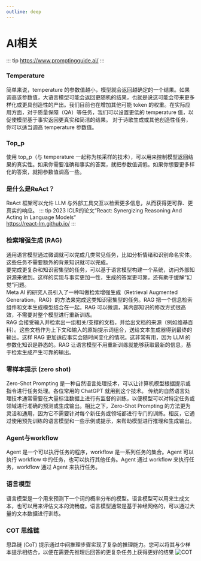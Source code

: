 ```yaml
---
outline: deep
---
```


# AI相关
::: tip
https://www.promptingguide.ai/
:::

### Temperature
简单来说，temperature 的参数值越小，模型就会返回越确定的一个结果。如果调高该参数值，大语言模型可能会返回更随机的结果，也就是说这可能会带来更多样化或更具创造性的产出。我们目前也在增加其他可能 token 的权重。在实际应用方面，对于质量保障（QA）等任务，我们可以设置更低的 temperature 值，以促使模型基于事实返回更真实和简洁的结果。 对于诗歌生成或其他创造性任务，你可以适当调高 temperature 参数值。

### Top_p
使用 top_p（与 temperature 一起称为核采样的技术），可以用来控制模型返回结果的真实性。如果你需要准确和事实的答案，就把参数值调低。如果你想要更多样化的答案，就把参数值调高一些。

### 是什么是ReAct？
ReAct 框架可以允许 LLM 与外部工具交互以检索更多信息，从而获得更可靠、更真实的响应。
::: tip
2023 ICLR的论文“React: Synergizing Reasoning And Acting In Language Models“  
https://react-lm.github.io/
:::

### 检索增强生成 (RAG)
通用语言模型通过微调就可以完成几类常见任务，比如分析情绪和识别命名实体。这些任务不需要额外的背景知识就可以完成。  
要完成更复杂和知识密集型的任务，可以基于语言模型构建一个系统，访问外部知识源来做到。这样的实现与事实更加一性，生成的答案更可靠，还有助于缓解“幻觉”问题。  
Meta AI 的研究人员引入了一种叫做检索增强生成（Retrieval Augmented Generation，RAG）的方法来完成这类知识密集型的任务。RAG 把一个信息检索组件和文本生成模型结合在一起。RAG 可以微调，其内部知识的修改方式很高效，不需要对整个模型进行重新训练。  
RAG 会接受输入并检索出一组相关/支撑的文档，并给出文档的来源（例如维基百科）。这些文档作为上下文和输入的原始提示词组合，送给文本生成器得到最终的输出。这样 RAG 更加适应事实会随时间变化的情况。这非常有用，因为 LLM 的参数化知识是静态的。RAG 让语言模型不用重新训练就能够获取最新的信息，基于检索生成产生可靠的输出。

### 零样本提示 (zero shot)
Zero-Shot Prompting 是一种自然语言处理技术，可以让计算机模型根据提示或指令进行任务处理。各位常用的 ChatGPT 就用到这个技术。
传统的自然语言处理技术通常需要在大量标注数据上进行有监督的训练，以便模型可以对特定任务或领域进行准确的预测或生成输出。相比之下，Zero-Shot Prompting 的方法更为灵活和通用，因为它不需要针对每个新任务或领域都进行专门的训练。相反，它通过使用预先训练的语言模型和一些示例或提示，来帮助模型进行推理和生成输出。  

### Agent与workflow
Agent 是一个可以执行任务的程序，workflow 是一系列任务的集合。Agent 可以执行 workflow 中的任务，也可以执行其他任务。Agent 通过 workflow 来执行任务，workflow 通过 Agent 来执行任务。

### 语言模型
语言模型是一个用来预测下一个词的概率分布的模型。语言模型可以用来生成文本，也可以用来评估文本的流畅度。语言模型通常是基于神经网络的，可以通过大量的文本数据进行训练。

### COT 思维链
思路链 (CoT) 提示通过中间推理步骤实现了复杂的推理能力。您可以将其与少样本提示相结合，以便在需要先推理后回答的更复杂任务上获得更好的结果
![COT](https://public-imgs-bucket.s3.bitiful.net/cot.webp?no-wait=on)
